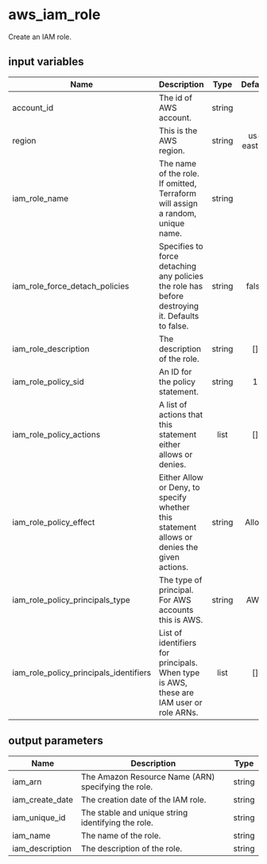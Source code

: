 # aws_iam_role

Create an IAM role.

## input variables

| Name | Description | Type | Default | Required |
|------|-------------|:----:|:-----:|:-----:|
|account_id|The id of AWS account.|string||Yes|
|region|This is the AWS region.|string|us-east-1|Yes|
|iam_role_name|The name of the role. If omitted, Terraform will assign a random, unique name.|string||No|
|iam_role_force_detach_policies|Specifies to force detaching any policies the role has before destroying it. Defaults to false.|string|false|No|
|iam_role_description|The description of the role.|string|[]|No|
|iam_role_policy_sid|An ID for the policy statement.|string|1|No|
|iam_role_policy_actions|A list of actions that this statement either allows or denies.|list|[]|No|
|iam_role_policy_effect|Either Allow or Deny, to specify whether this statement allows or denies the given actions.|string|Allow|No|
|iam_role_policy_principals_type|The type of principal. For AWS accounts this is AWS.|string|AWS|No|
|iam_role_policy_principals_identifiers|List of identifiers for principals. When type is AWS, these are IAM user or role ARNs.|list|[]|No|


## output parameters

| Name | Description | Type |
|------|-------------|:----:|
|iam_arn|The Amazon Resource Name (ARN) specifying the role.|string|
|iam_create_date|The creation date of the IAM role.|string|
|iam_unique_id|The stable and unique string identifying the role.|string|
|iam_name|The name of the role.|string|
|iam_description|The description of the role.|string|
